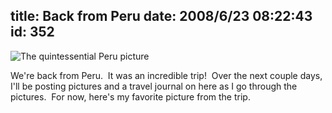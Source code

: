 title: Back from Peru
date: 2008/6/23 08:22:43
id: 352
---
![The quintessential Peru picture](/journal_images/mini-IMG_2077.JPG)

We're back from Peru.  It was an incredible trip!  Over the next couple days, I'll be posting pictures and a travel journal on here as I go through the pictures.  For now, here's my favorite picture from the trip.